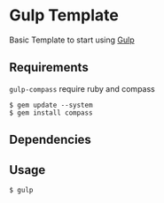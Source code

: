 # Gulp Template

Basic Template to start using [Gulp](http://gulpjs.com/)

## Requirements

`gulp-compass` require ruby and compass

```
$ gem update --system
$ gem install compass
```

## Dependencies

## Usage

```
$ gulp
```